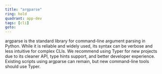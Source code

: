 ```yaml
---
title: "argparse"
ring: hold
quadrant: app-dev
tags: [cli]
goto:
---
```


argparse is the standard library for command-line argument parsing in Python. While it is reliable and widely used, its syntax can be verbose and less intuitive for complex CLIs. We recommend using Typer for new projects due to its cleaner API, type hints support, and better developer experience. Existing scripts using argparse can remain, but new command-line tools should use Typer.
